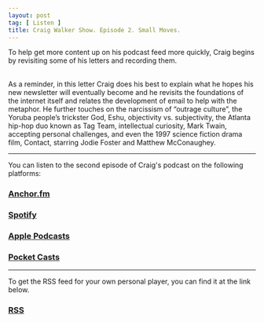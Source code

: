 ```yaml
---
layout: post
tag: [ Listen ]
title: Craig Walker Show. Episode 2. Small Moves.
---
```


To help get more content up on his podcast feed more quickly, Craig begins by revisiting some of his letters and recording them.<br><br/>

As a reminder, in this letter Craig does his best to explain what he hopes his new newsletter will eventually become and he revisits the foundations of the internet itself and relates the development of email to help with the metaphor. He further touches on the narcissism of “outrage culture”, the Yoruba people’s trickster God, Eshu, objectivity vs. subjectivity, the Atlanta hip-hop duo known as Tag Team, intellectual curiosity, Mark Twain, accepting personal challenges, and even the 1997 science fiction drama film, Contact, starring Jodie Foster and Matthew McConaughey.

---

You can listen to the second episode of Craig's podcast on the following platforms:

<h3><a href="https://anchor.fm/craigwalker/episodes/Small-Moves-euhnh1">Anchor.fm</a></h3>

<h3><a href="https://open.spotify.com/episode/0YkB4YTeHD9jc1C58wypwQ?si=GWwSoHYSTjaMEbDme-jHFw">Spotify</a></h3>

<h3><a href="https://podcasts.apple.com/us/podcast/small-moves/id1562356270?i=1000516454274">Apple Podcasts</a></h3>

<h3><a href="https://pca.st/episode/e04fe6a5-31d2-4d86-a66e-82900ac5b5fe">Pocket Casts</a></h3>

---

To get the RSS feed for your own personal player, you can find it at the link below.

<h3><a href="https://anchor.fm/s/11537d28/podcast/rss">RSS</a></h3>

<br/>
